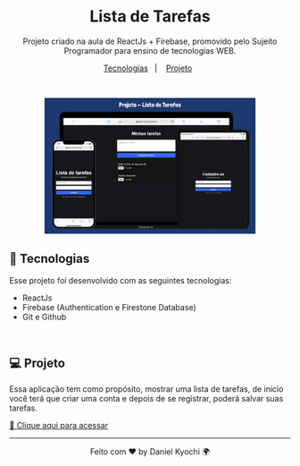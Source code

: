 <h1 align="center"> Lista de Tarefas</h1>

<p align="center">
Projeto criado na aula de ReactJs + Firebase, promovido pelo Sujeito Programador para ensino de tecnologias WEB.
</p>

<p align="center">
  <a href="#-tecnologias">Tecnologias</a>&nbsp;&nbsp;&nbsp;|&nbsp;&nbsp;&nbsp;
  <a href="#-projeto">Projeto</a>&nbsp;&nbsp;
</p>
<br>

<p align="center">
  <img alt="github-favorites" src=".github/imagePreview.png" width="75%">
</p>

## 🚀 Tecnologias

Esse projeto foi desenvolvido com as seguintes tecnologias:

- ReactJs
- Firebase (Authentication e Firestone Database)
- Git e Github
<br>

## 💻 Projeto

Essa aplicação tem como propósito, mostrar uma lista de tarefas, de início você terá que criar uma conta e depois de se registrar, poderá salvar suas tarefas.

[🔗 Clique aqui para acessar](https://projeto-to-do-list-theta.vercel.app/)

---

<p align="center">Feito com ♥ by Daniel Kyochi 🌍</p>
